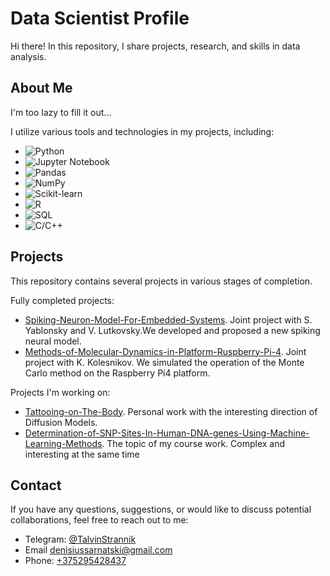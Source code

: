 # Data Scientist Profile

Hi there! In this repository, I share projects, research, and skills in data analysis.

## About Me

I'm too lazy to fill it out...

I utilize various tools and technologies in my projects, including:

- ![Python](https://img.shields.io/badge/Python-3776AB?style=flat&logo=python&logoColor=white&labelColor=3776AB)
- ![Jupyter Notebook](https://img.shields.io/badge/Jupyter%20Notebook-F37626?style=flat&logo=jupyter&logoColor=white&labelColor=F37626)
- ![Pandas](https://img.shields.io/badge/Pandas-150458?style=flat&logo=pandas&logoColor=white&labelColor=150458)
- ![NumPy](https://img.shields.io/badge/NumPy-013243?style=flat&logo=numpy&logoColor=white&labelColor=013243)
- ![Scikit-learn](https://img.shields.io/badge/Scikit%20Learn-F7931E?style=flat&logo=scikit-learn&logoColor=white&labelColor=F7931E)
- ![R](https://img.shields.io/badge/R-276DC3?style=flat&logo=r&logoColor=white&labelColor=276DC3)
- ![SQL](https://img.shields.io/badge/SQL-4479A1?style=flat&logo=sql&logoColor=white&labelColor=4479A1)
- ![C/C++](https://img.shields.io/badge/C%2FC%2B%2B-00599C?style=flat&logo=c%2B%2B&logoColor=white&labelColor=00599C)


## Projects

This repository contains several projects in various stages of completion.

Fully completed projects:

- [Spiking-Neuron-Model-For-Embedded-Systems](https://github.com/TalvinStrannik/Spiking-Neuron-Model-For-Embedded-Systems). Joint project with S. Yablonsky and V. Lutkovsky.We developed and proposed a new spiking neural model.
- [Methods-of-Molecular-Dynamics-in-Platform-Ruspberry-Pi-4](https://github.com/TalvinStrannik/Methods-of-Molecular-Dynamics-in-Platform-Ruspberry-Pi-4). Joint project with K. Kolesnikov. We simulated the operation of the Monte Carlo method on the Raspberry Pi4 platform.

Projects I'm working on:
  
- [Tattooing-on-The-Body](https://github.com/TalvinStrannik/Tattooing-on-The-Body). Personal work with the interesting direction of Diffusion Models.
- [Determination-of-SNP-Sites-In-Human-DNA-genes-Using-Machine-Learning-Methods](https://github.com/TalvinStrannik/Determination-of-SNP-Sites-In-Human-DNA-genes-Using-Machine-Learning-Methods#determination-of-snp-sites-in-human-dna-genes-using-machine-learning-methods). The topic of my course work. Complex and interesting at the same time

## Contact

If you have any questions, suggestions, or would like to discuss potential collaborations, feel free to reach out to me:

- Telegram: [@TalvinStrannik](https://t.me/TalvinStrannik)
- Email [denisiussarnatski@gmail.com](mailto:denisiussarnatski@gmail.com)
- Phone: [+375295428437](tel:+375295428437)


<!--
**TalvinStrannik/TalvinStrannik** is a ✨ _special_ ✨ repository because its `README.md` (this file) appears on your GitHub profile.

Here are some ideas to get you started:

- 🔭 I’m currently working on ...
- 🌱 I’m currently learning ...
- 👯 I’m looking to collaborate on ...
- 🤔 I’m looking for help with ...
- 💬 Ask me about ...
- 📫 How to reach me: ...
- 😄 Pronouns: ...
- ⚡ Fun fact: ...
-->

